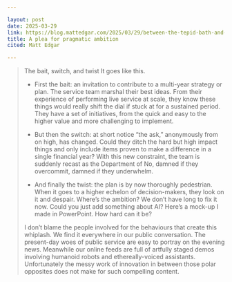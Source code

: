 ```yaml
---

layout: post
date: 2025-03-29
link: https://blog.mattedgar.com/2025/03/29/between-the-tepid-bath-and-the-cloud-of-vapour-a-plea-for-pragmatic-ambition/
title: A plea for pragmatic ambition
cited: Matt Edgar

---
```


> The bait, switch, and twist
> It goes like this.
> - First the bait: an invitation to contribute to a multi-year strategy or plan. The service team marshal their best ideas. From their experience of performing live service at scale, they know these things would really shift the dial if stuck at for a sustained period. They have a set of initiatives, from the quick and easy to the higher value and more challenging to implement.
> 
> - But then the switch: at short notice “the ask,” anonymously from on high, has changed. Could they ditch the hard but high impact things and only include items proven to make a difference in a single financial year? With this new constraint, the team is suddenly recast as the Department of No, damned if they overcommit, damned if they underwhelm.
> 
> - And finally the twist: the plan is by now thoroughly pedestrian. When it goes to a higher echelon of decision-makers, they look on it and despair. Where’s the ambition? We don’t have long to fix it now. Could you just add something about AI? Here’s a mock-up I made in PowerPoint. How hard can it be?
> 
> I don’t blame the people involved for the behaviours that create this whiplash. We find it everywhere in our public conversation. The present-day woes of public service are easy to portray on the evening news. Meanwhile our online feeds are full of artfully staged demos involving humanoid robots and ethereally-voiced assistants. Unfortunately the messy work of innovation in between those polar opposites does not make for such compelling content.